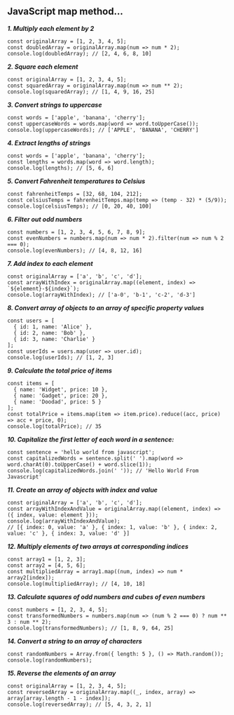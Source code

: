## JavaScript map method...
***1. Multiply each element by 2***
```
const originalArray = [1, 2, 3, 4, 5];
const doubledArray = originalArray.map(num => num * 2);
console.log(doubledArray); // [2, 4, 6, 8, 10]

```
***2. Square each element***
```
const originalArray = [1, 2, 3, 4, 5];
const squaredArray = originalArray.map(num => num ** 2);
console.log(squaredArray); // [1, 4, 9, 16, 25]
```
***3. Convert strings to uppercase***

```
const words = ['apple', 'banana', 'cherry'];
const uppercaseWords = words.map(word => word.toUpperCase());
console.log(uppercaseWords); // ['APPLE', 'BANANA', 'CHERRY']

```

***4. Extract lengths of strings***
```
const words = ['apple', 'banana', 'cherry'];
const lengths = words.map(word => word.length);
console.log(lengths); // [5, 6, 6]

```

***5. Convert Fahrenheit temperatures to Celsius***
```
const fahrenheitTemps = [32, 68, 104, 212];
const celsiusTemps = fahrenheitTemps.map(temp => (temp - 32) * (5/9));
console.log(celsiusTemps); // [0, 20, 40, 100]

```

***6. Filter out odd numbers***
```
const numbers = [1, 2, 3, 4, 5, 6, 7, 8, 9];
const evenNumbers = numbers.map(num => num * 2).filter(num => num % 2 === 0);
console.log(evenNumbers); // [4, 8, 12, 16]

```

***7. Add index to each element***
```
const originalArray = ['a', 'b', 'c', 'd'];
const arrayWithIndex = originalArray.map((element, index) => `${element}-${index}`);
console.log(arrayWithIndex); // ['a-0', 'b-1', 'c-2', 'd-3']

```
***8. Convert array of objects to an array of specific property values***
```
const users = [
  { id: 1, name: 'Alice' },
  { id: 2, name: 'Bob' },
  { id: 3, name: 'Charlie' }
];
const userIds = users.map(user => user.id);
console.log(userIds); // [1, 2, 3]

```

***9. Calculate the total price of items***
```
const items = [
  { name: 'Widget', price: 10 },
  { name: 'Gadget', price: 20 },
  { name: 'Doodad', price: 5 }
];
const totalPrice = items.map(item => item.price).reduce((acc, price) => acc + price, 0);
console.log(totalPrice); // 35

```

***10. Capitalize the first letter of each word in a sentence:***
```
const sentence = 'hello world from javascript';
const capitalizedWords = sentence.split(' ').map(word => word.charAt(0).toUpperCase() + word.slice(1));
console.log(capitalizedWords.join(' ')); // 'Hello World From Javascript'

```

***11. Create an array of objects with index and value***
```
const originalArray = ['a', 'b', 'c', 'd'];
const arrayWithIndexAndValue = originalArray.map((element, index) => ({ index, value: element }));
console.log(arrayWithIndexAndValue);
// [{ index: 0, value: 'a' }, { index: 1, value: 'b' }, { index: 2, value: 'c' }, { index: 3, value: 'd' }]

```

***12. Multiply elements of two arrays at corresponding indices***
```
const array1 = [1, 2, 3];
const array2 = [4, 5, 6];
const multipliedArray = array1.map((num, index) => num * array2[index]);
console.log(multipliedArray); // [4, 10, 18]

```

***13. Calculate squares of odd numbers and cubes of even numbers***
```
const numbers = [1, 2, 3, 4, 5];
const transformedNumbers = numbers.map(num => (num % 2 === 0) ? num ** 3 : num ** 2);
console.log(transformedNumbers); // [1, 8, 9, 64, 25]

```

***14. Convert a string to an array of characters***
```
const randomNumbers = Array.from({ length: 5 }, () => Math.random());
console.log(randomNumbers);

```

***15. Reverse the elements of an array***
```
const originalArray = [1, 2, 3, 4, 5];
const reversedArray = originalArray.map((_, index, array) => array[array.length - 1 - index]);
console.log(reversedArray); // [5, 4, 3, 2, 1]

```
